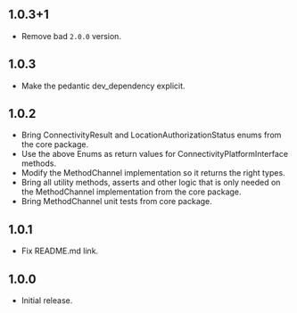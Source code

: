 ## 1.0.3+1

* Remove bad `2.0.0` version.

## 1.0.3

* Make the pedantic dev_dependency explicit.

## 1.0.2

* Bring ConnectivityResult and LocationAuthorizationStatus enums from the core package.
* Use the above Enums as return values for ConnectivityPlatformInterface methods.
* Modify the MethodChannel implementation so it returns the right types.
* Bring all utility methods, asserts and other logic that is only needed on the MethodChannel implementation from the core package.
* Bring MethodChannel unit tests from core package.

## 1.0.1

* Fix README.md link.

## 1.0.0

* Initial release.
